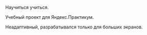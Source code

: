 Научиться учиться.

Учебный проект для Яндекс.Практикум.

Неадаптивный, разрабатывался только для больших экранов.
